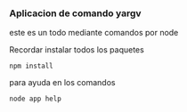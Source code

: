 ### Aplicacion de comando yargv
 este es un todo mediante comandos por node 

 Recordar instalar todos los paquetes 

```
npm install
```
para ayuda en los comandos

```
node app help
```